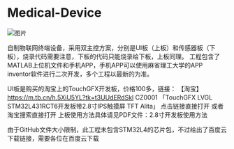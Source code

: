 # Medical-Device
![图片](https://github.com/Rengar-Yang/Medical-Device/assets/100477066/267f2bb2-cc40-487f-af61-2507500359e4)

自制物联网终端设备，采用双主控方案，分别是UI板（上板）和传感器板（下板），烧录代码需要注意，下板的代码只能烧录给下板，上板同理。
工程包含了MATLAB上位机文件和手机APP，手机APP可以使用麻省理工大学的APP inventor软件进行二次开发，多个工程以最新的为准。

UI板是购买的淘宝上的TouchGFX开发板，价格100多，链接：
【淘宝】https://m.tb.cn/h.5XiU5YL?tk=t3UUdERdSkl CZ0001 「TouchGFX LVGL STM32L431RCT6开发板带2.8寸IPS触摸屏 TFT Alita」
点击链接直接打开 或者 淘宝搜索直接打开
上板使用方法具体请见PDF文件：2.8寸开发板使用方法

由于GitHub文件大小限制，此工程未包含STM32L4的芯片包，不过给出了百度云下载链接，需要各位在百度云下载
